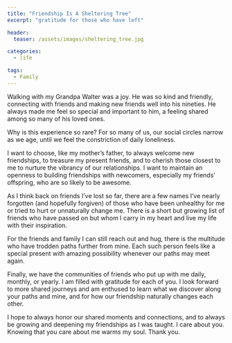 ```yaml
---
title: "Friendship Is A Sheltering Tree"
excerpt: "gratitude for those who have left"

header:
  teaser: /assets/images/sheltering_tree.jpg

categories:
  - life

tags:
  - Family
---
```


Walking with my Grandpa Walter was a joy. He was so kind and friendly, connecting with friends and making new friends well into his nineties. He always made me feel so special and important to him, a feeling shared among so many of his loved ones.
 
Why is this experience so rare? For so many of us, our social circles narrow as we age, until we feel the constriction of daily loneliness.
 
I want to choose, like my mother’s father, to always welcome new friendships, to treasure my present friends, and to cherish those closest to me to nurture the vibrancy of our relationships. I want to maintain an openness to building friendships with newcomers, especially my friends’ offspring, who are so likely to be awesome.
 
As I think back on friends I’ve lost so far, there are a few names I’ve nearly forgotten (and hopefully forgiven) of those who have been unhealthy for me or tried to hurt or unnaturally change me. There is a short but growing list of friends who have passed on but whom I carry in my heart and live my life with their inspiration.
 
For the friends and family I can still reach out and hug, there is the multitude who have trodden paths further from mine. Each such person feels like a special present with amazing possibility whenever our paths may meet again.
 
Finally, we have the communities of friends who put up with me daily, monthly, or yearly. I am filled with gratitude for each of you. I look forward to more shared journeys and am enthused to learn what we discover along your paths and mine, and for how our friendship naturally changes each other.
 
I hope to always honor our shared moments and connections, and to always be growing and deepening my friendships as I was taught. I care about you. Knowing that you care about me warms my soul. Thank you.
